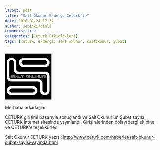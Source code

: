 ```yaml
---
layout: post
title: "Salt Okunur E-dergi Ceturk'te"
date: 2010-02-24 17:37
author: semihkirdinli
comments: true
categories: [Ceturk Etkinlikleri]
tags: [ceturk, e-dergi, salt okunur, saltokunur, Şubat]
---
```

![](/images/jekyll/101.jpg?w=150 "10")

Merhaba arkadaşlar,

CETURK girişimi başarıyla sonuçlandı ve Salt Okunur’un Şubat sayısı CETURK internet sitesinde yayınlandı. Girişimlerinden dolayı dergi ekibine ve CETURK'e teşekkürler.

Salt Okunur CETURK yazısı: <a href="http://www.ceturk.com/haberler/salt-okunur-subat-sayisi-yayinda.html" target="_blank">http://www.ceturk.com/haberler/salt-okunur-subat-sayisi-yayinda.html</a>
